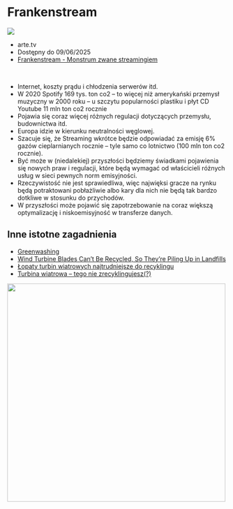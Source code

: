 # Frankenstream

<img src="https://api-cdn.arte.tv/img/v2/image/zk79nSggvhMXX5vWRMkH3E/325x183?type=TEXT">

* arte.tv
* Dostępny do 09/06/2025
* [Frankenstream - Monstrum zwane streamingiem](https://www.arte.tv/pl/videos/102810-001-A/frankenstream/)

<br>

* Internet, koszty prądu i chłodzenia serwerów itd.
* W 2020 Spotify 169 tys. ton co2 – to więcej niż amerykański przemysł muzyczny w 2000 roku – u szczytu popularności plastiku i płyt CD
  Youtube 11 mln ton co2 rocznie
* Pojawia się coraz więcej różnych regulacji dotyczących przemysłu, budownictwa itd.
* Europa idzie w kierunku neutralności węglowej.
* Szacuje się, że Streaming wkrótce będzie odpowiadać za emisję 6% gazów cieplarnianych rocznie – tyle samo co
  lotnictwo (100 mln ton co2 rocznie).
* Być może w (niedalekiej) przyszłości będziemy świadkami pojawienia się nowych praw i regulacji, które będą wymagać od
  właścicieli różnych usług w sieci pewnych norm emisyjności.
* Rzeczywistość nie jest sprawiedliwa, więc najwięksi gracze na rynku będą potraktowani pobłażliwie albo kary dla nich
  nie będą tak bardzo dotkliwe w stosunku do przychodów.
* W przyszłości może pojawić się zapotrzebowanie na coraz większą optymalizację i niskoemisyjność w transferze danych.

## Inne istotne zagadnienia

* [Greenwashing](https://pl.wikipedia.org/wiki/Greenwashing)
* [Wind Turbine Blades Can’t Be Recycled, So They’re Piling Up in Landfills](https://www.bloomberg.com/news/features/2020-02-05/wind-turbine-blades-can-t-be-recycled-so-they-re-piling-up-in-landfills)
* [Łopaty turbin wiatrowych najtrudniejsze do recyklingu](https://www.cire.pl/artykuly/opinie/155372-lopaty-turbin-wiatrowych-najtrudniejsze-do-recyklingu)
* [Turbina wiatrowa – tego nie zrecyklingujesz(?)](https://globenergia.pl/turbina-wiatrowa-tego-nie-zrecyklingujesz/)

<img src="https://assets.bwbx.io/images/users/iqjWHBFdfxIU/itxthAhXDALA/v1/2000x1499.webp" width=500 height=auto>
